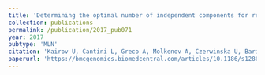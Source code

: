 ```yaml
---
title: 'Determining the optimal number of independent components for reproducible transcriptomic data analysis'
collection: publications
permalink: /publication/2017_pub071
year: 2017
pubtype: 'MLN'
citation: 'Kairov U, Cantini L, Greco A, Molkenov A, Czerwinska U, Barillot E, Zinovyev A. <a href="https://bmcgenomics.biomedcentral.com/articles/10.1186/s12864-017-4112-9">Determining the optimal number of independent components for reproducible transcriptomic data analysis</a>. <i>BMC Genomics</i> 18(1):712. 2017.'
paperurl: 'https://bmcgenomics.biomedcentral.com/articles/10.1186/s12864-017-4112-9'
---
```

